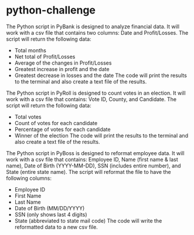 # python-challenge
The Python script in PyBank is designed to analyze financial data.  It will work with a csv file that contains two columns: Date and Profit/Losses.  The script will return the following data:
* Total months
* Net total of Profit/Losses
* Average of the changes in Profit/Losses
* Greatest increase in profit and the date
* Greatest decrease in losses and the date
The code will print the results to the terminal and also create a text file of the results.

The Python script in PyRoll is designed to count votes in an election.  It will work with a csv file that contains: Vote ID, County, and Candidate.  The script will return the following data:
* Total votes
* Count of votes for each candidate
* Percentage of votes for each candidate
* Winner of the election
The code will print the results to the terminal and also create a text file of the results.

The Python script in PyBoss is designed to reformat employee data.  It will work with a csv file that contains: Employee ID, Name (first name & last name), Date of Birth (YYYY-MM-DD), SSN (includes entire number), and State (entire state name).  The script will reformat the file to have the following columns:
* Employee ID
* First Name
* Last Name
* Date of Birth (MM/DD/YYYY)
* SSN (only shows last 4 digits)
* State (abbreviated to state mail code)
The code will write the reformatted data to a new csv file.

